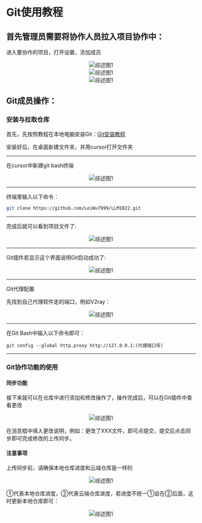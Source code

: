 # Git使用教程
## 首先管理员需要将协作人员拉入项目协作中：

进入要协作的项目，打开设置，添加成员
<div align="center">
<img src="图片池\git图片1.png" alt="综述图1">
</div>
<div align="center">
<img src="图片池\git图片2.png" alt="综述图1">
</div>
<div align="center">
<img src="图片池\git图片3.png" alt="综述图1">
</div>

## Git成员操作：
### 安装与拉取仓库
首先，先按照教程在本地电脑安装Git：[Git安装教程](https://zhuanlan.zhihu.com/p/13401552684)


安装好后，在桌面新建文件夹，并用cursor打开文件夹


---
在cursor中新建git bash终端
</div>
<div align="center">
<img src="图片池\git5.png" alt="综述图1">
</div>

---
终端里输入以下命令：
```bash
git clone https://github.com/LeiWu7999/LLM1022.git
```

---
完成后就可以看到项目文件了:


</div>
<div align="center">
<img src=".\图片池\git6.png" alt="综述图1">
</div>

---
Git插件若显示这个界面说明Git启动成功了:

</div>
<div align="center">
<img src=".\图片池\git7.png" alt="综述图1">
</div>

---
Git代理配置

先找到自己代理软件走的端口，例如V2ray：
</div>
<div align="center">
<img src=".\图片池\git8.png" alt="综述图1">
</div>

---

在Git Bash中输入以下命令即可：
```
git config --global http.proxy http://127.0.0.1:(代理端口号)
```

---

### Git协作功能的使用

#### 同步功能
接下来就可以在仓库中进行添加和修改操作了，操作完成后，可以在Git插件中查看更改

</div>
<div align="center">
<img src=".\图片池\git9.png" alt="综述图1">
</div>

在消息框中填入更改说明，例如：更改了XXX文件，即可点提交，提交后点击同步即可完成修改的上传同步。

#### 注意事项

上传同步前，请确保本地仓库进度和云端仓库是一样的

</div>
<div align="center">
<img src=".\图片池\git10.png" alt="综述图1">
</div>

①代表本地仓库进度，②代表云端仓库进度，若进度不统一①会在②后面，这时更新本地仓库即可：

</div>
<div align="center">
<img src=".\图片池\git11.png" alt="综述图1">
</div>